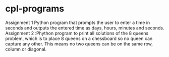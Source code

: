 ﻿# cpl-programs
Assignment 1 Python program that prompts the user to enter a time in seconds and outputs the entered time as days, hours, minutes and seconds. <br/>
Assignment 2 :Phython program to print all solutions of the 8 queens problem, which is to place 8 queens on a chessboard so no queen can capture any other. This means no two queens can be on the same row, column or diagonal.<br/>


